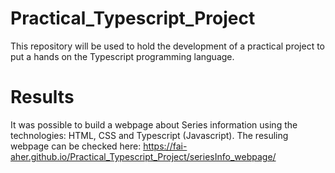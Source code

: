 # Practical_Typescript_Project
This repository will be used to hold the development of a practical project to put a hands on the Typescript programming language.

# Results
It was possible to build a webpage about Series information using the technologies: HTML, CSS and Typescript (Javascript). 
The resuling webpage can be checked here: https://fai-aher.github.io/Practical_Typescript_Project/seriesInfo_webpage/

